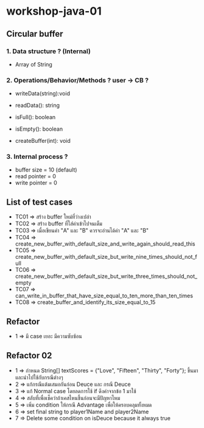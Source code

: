 # workshop-java-01

## Circular buffer

### 1. Data structure ? (Internal)
+ Array of String

### 2. Operations/Behavior/Methods ?  user -> CB ?
+ writeData(string):void
+ readData(): string
+ isFull(): boolean
+ isEmpty(): boolean

+ createBuffer(int): void

### 3. Internal process ?
+ buffer size = 10 (default)
+ read pointer = 0
+ write pointer = 0

## List of test cases
* TC01 => สร้าง buffer ใหม่ที่ว่างเปล่า
* TC02 => สร้าง buffer ที่ใส่ค่าเข้าไปจนเต็ม
* TC03 => เมื่อเขียนค่า "A" และ "B" ควรจะอ่านได้ค่า "A" และ "B"
* TC04 => create_new_buffer_with_default_size_and_write_again_should_read_this
* TC05 => create_new_buffer_with_default_size_but_write_nine_times_should_not_full
* TC06 => create_new_buffer_with_default_size_but_write_three_times_should_not_empty
* TC07 => can_write_in_buffer_that_have_size_equal_to_ten_more_than_ten_times
* TC08 => create_buffer_and_identify_its_size_equal_to_15

## Refactor
* 1 => มี case เยอะ มีความซับซ้อน

## Refactor 02
* 1 => กำหนด String[] textScores = {"Love", "Fifteen", "Thirty", "Forty"}; ขึ้นมาและนำไปใช้กับกรณีต่างๆ
* 2 => แก้กรณีแต้มเสมอกันก่อน Deuce และ กรณี Deuce
* 3 => แก้ Normal case โดยลดการใช้ if ดึงค่าจากข้อ 1 มาใช้
* 4 => สลับที่เพื่อเช็คว่าถ้าเคสไหนชึ้นก่อนจะมีปัญหาไหม
* 5 => เพิ่ม condition ให้กรณี Advantage เพื่อให้ครอบคลุมทั้งหมด
* 6 => set final string to player1Name and player2Name
* 7 => Delete some condition on isDeuce because it always true


